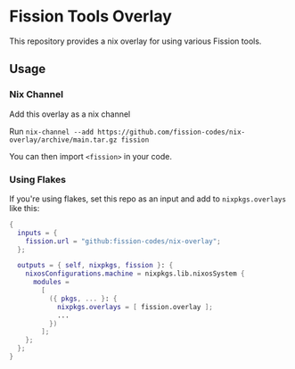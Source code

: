 # Fission Tools Overlay

This repository provides a nix overlay for using various Fission tools.

## Usage

### Nix Channel

Add this overlay as a nix channel

Run `nix-channel --add https://github.com/fission-codes/nix-overlay/archive/main.tar.gz fission`

You can then import `<fission>` in your code.

### Using Flakes 

If you're using flakes, set this repo as an input and add to `nixpkgs.overlays` like this:

```nix
{
  inputs = {
    fission.url = "github:fission-codes/nix-overlay";
  };

  outputs = { self, nixpkgs, fission }: {
    nixosConfigurations.machine = nixpkgs.lib.nixosSystem {
      modules =
        [
          ({ pkgs, ... }: {
            nixpkgs.overlays = [ fission.overlay ];
            ...
          })
        ];
    };
  };
}
```